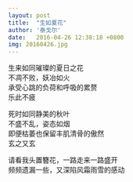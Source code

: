 ```yaml
---
layout: post
title:  "生如夏花"
author: '泰戈尔'
date:   2016-04-26 12:38:18 +0800
img: 20160426.jpg
---
```

生来如同璀璨的夏日之花<br>
不凋不败，妖冶如火<br>
承受心跳的负荷和呼吸的累赘<br>
乐此不疲<br>

死时如同静美的秋叶<br>
不盛不乱，姿态如烟<br>
即便枯萎也保留丰肌清骨的傲然<br>
玄之又玄<br>

请看我头置簪花，一路走来一路盛开<br>
频频遗漏一些，又深陷风霜雨雪的感动　<br>　　     



